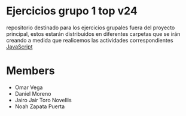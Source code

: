 # Ejercicios grupo 1 top v24

repositorio destinado para los ejercicios grupales fuera del proyecto principal, estos estarán distribuidos en diferentes carpetas que se irán creando a medida que realicemos las actividades correspondientes
[JavaScript](JavaScript/)

# Members
- Omar Vega
- Daniel Moreno
- Jairo Jair Toro Novellis
- Noah Zapata Puerta